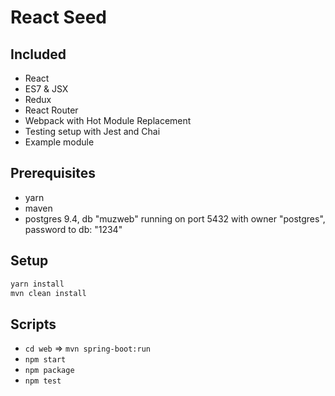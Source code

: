 # React Seed

## Included
- React
- ES7 & JSX
- Redux
- React Router
- Webpack with Hot Module Replacement
- Testing setup with Jest and Chai
- Example module

## Prerequisites
- yarn
- maven
- postgres 9.4, db "muzweb" running on port 5432 with owner "postgres", password to db: "1234"

## Setup
```bash
yarn install
mvn clean install
```

## Scripts
- `cd web` => `mvn spring-boot:run`
- `npm start`
- `npm package`
- `npm test`
